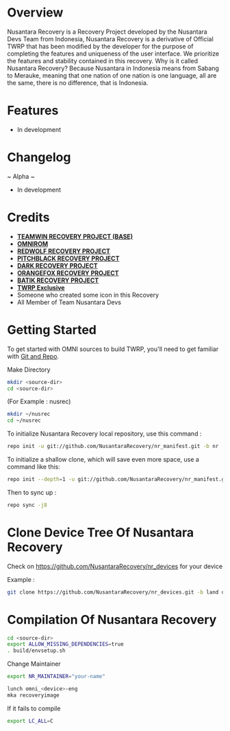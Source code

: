 Overview
=======

Nusantara Recovery is a Recovery Project developed by the Nusantara Devs Team from Indonesia, Nusantara Recovery is a derivative of Official TWRP that has been modified by the developer for the purpose of completing the features and uniqueness of the user interface. We  prioritize the features and stability contained in this recovery. Why is it called Nusantara Recovery? Because Nusantara in Indonesia means from Sabang to Merauke, meaning that one nation of one nation is one language, all are the same, there is no difference, that is Indonesia.

Features
=======

* In development
    
Changelog
=======    

~ Alpha ~
* In development

Credits
=======
* [**TEAMWIN RECOVERY PROJECT (BASE)**](https://github.com/TeamWin)
* [**OMNIROM**](https://github.com/omnirom)
* [**REDWOLF RECOVERY PROJECT**](https://github.com/RedWolfRecovery)
* [**PITCHBLACK RECOVERY PROJECT**](https://github.com/PitchBlackRecoveryProject)
* [**DARK RECOVERY PROJECT**](https://github.com/DarkRecovery)
* [**ORANGEFOX RECOVERY PROJECT**](https://gitlab.com/OrangeFox)
* [**BATIK RECOVERY PROJECT**](https://github.com/BatikRecovery)
* [**TWRP Exclusive**](https://github.com/NFound/Team-Win-Recovery-Project/)
* Someone who created some icon in this Recovery
* All Member of Team Nusantara Devs

Getting Started
===============

To get started with OMNI sources to build TWRP, you'll need to get
familiar with [Git and Repo](https://source.android.com/source/using-repo.html).

Make Directory 

```bash
mkdir <source-dir>
cd <source-dir>
```

(For Example : nusrec)

```bash
mkdir ~/nusrec
cd ~/nusrec
```

To initialize Nusantara Recovery local repository, use this command :
```bash
repo init -u git://github.com/NusantaraRecovery/nr_manifest.git -b nr
```

To initialize a shallow clone, which will save even more space, use a command like this:
```bash
repo init --depth=1 -u git://github.com/NusantaraRecovery/nr_manifest.git -b nr
```

Then to sync up :
```bash
repo sync -j8
```

 Clone Device Tree Of Nusantara Recovery
=============================

Check on https://github.com/NusantaraRecovery/nr_devices for your device

Example :

```bash
git clone https://github.com/NusantaraRecovery/nr_devices.git -b land device/xiaomi/land
```

 Compilation Of Nusantara Recovery
=============================
 
```bash
cd <source-dir>
export ALLOW_MISSING_DEPENDENCIES=true
. build/envsetup.sh
```     
     
Change Maintainer
```bash
export NR_MAINTAINER="your-name"
```
 
```bash
lunch omni_<device>-eng
mka recoveryimage
```

If it fails to compile
```bash
export LC_ALL=C
```
